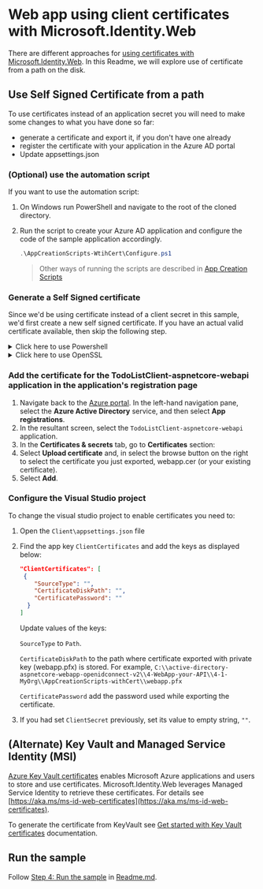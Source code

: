 # Web app using client certificates with Microsoft.Identity.Web

There are different approaches for [using certificates with Microsoft.Identity.Web](https://github.com/AzureAD/microsoft-identity-web/wiki/Certificates). In this Readme, we will explore use of certificate from a path on the disk.

## Use Self Signed Certificate from a path

To use certificates instead of an application secret you will need to make some changes to what you have done so far:

- generate a certificate and export it, if you don't have one already
- register the certificate with your application in the Azure AD portal
- Update appsettings.json

### (Optional) use the automation script

If you want to use the automation script:

1. On Windows run PowerShell and navigate to the root of the cloned directory.
1. Run the script to create your Azure AD application and configure the code of the sample application accordingly.

   ```PowerShell
   .\AppCreationScripts-WtihCert\Configure.ps1
   ```

   > Other ways of running the scripts are described in [App Creation Scripts](./AppCreationScripts-WithCert/AppCreationScripts.md)

### Generate a Self Signed certificate

Since we'd be using certificate instead of a client secret in this sample, we'd first create a new self signed certificate. If you have an actual valid certificate available, then skip the following step.

<details>
<summary>Click here to use Powershell</summary>

To generate a new self-signed certificate, we will use the [New-SelfSignedCertificate](https://docs.microsoft.com/powershell/module/pkiclient/new-selfsignedcertificate) Powershell command.

1. Open PowerShell and run `New-SelfSignedCertificate` command with the following parameters to create a new self-signed certificate that will be stored in the **current user** certificate store on your computer:

```PowerShell
$cert=New-SelfSignedCertificate -Subject "/CN=webapp" -CertStoreLocation "Cert:\CurrentUser\My"  -KeyExportPolicy Exportable -KeySpec Signature
```

1. Export this certificate using the "Manage User Certificate" MMC snap-in accessible from the Windows Control Panel. You can also add other options to generate the certificate in a different store such as the **Computer** or **service** store (See [How to: View Certificates with the MMC Snap-in](https://docs.microsoft.com/dotnet/framework/wcf/feature-details/how-to-view-certificates-with-the-mmc-snap-in)) for more details.

Export one with private key as webapp.pfx and another as webapp.cer without private key.
</details>

<details>
<summary>Click here to use OpenSSL</summary>

Type the following in a terminal.

```PowerShell
openssl req -x509 -newkey rsa:4096 -sha256 -days 365 -keyout webapp.key -out webapp.cer -nodes -batch

Generating a RSA private key
...........................................................................................................................................................................................................................................................++++
......................................................................................................++++
writing new private key to 'webapp.key'
----- 
```

Generate the webapp.pfx certificate with below command:

```console
openssl pkcs12 -export -out webapp.pfx -inkey webapp.key -in webapp.cer
```

Enter an export password when prompted and make a note of it.

The following files should be generated: `webapp.key`, `webapp.cer` and `webapp.pfx`.
</details>

### Add the certificate for the TodoListClient-aspnetcore-webapi application in the application's registration page

1. Navigate back to the [Azure portal](https://portal.azure.com).
In the left-hand navigation pane, select the **Azure Active Directory** service, and then select **App registrations**.
1. In the resultant screen, select the `TodoListClient-aspnetcore-webapi` application.
1. In the **Certificates & secrets** tab, go to **Certificates** section:
1. Select **Upload certificate** and, in select the browse button on the right to select the certificate you just exported, webapp.cer (or your existing certificate).
1. Select **Add**.

### Configure the Visual Studio project

To change the visual studio project to enable certificates you need to:

1. Open the `Client\appsettings.json` file
1. Find the app key `ClientCertificates` and add the keys as displayed below:

    ```json
    "ClientCertificates": [
     {
        "SourceType": "",
        "CertificateDiskPath": "",
        "CertificatePassword": ""
      }
    ]
    ```

    Update values of the keys:

    `SourceType` to `Path`.

    `CertificateDiskPath` to the path where certificate exported with private key (webapp.pfx) is stored. For example, `C:\\active-directory-aspnetcore-webapp-openidconnect-v2\\4-WebApp-your-API\\4-1-MyOrg\\AppCreationScripts-withCert\\webapp.pfx`

    `CertificatePassword` add the password used while exporting the certificate.
1. If you had set `ClientSecret` previously, set its value to empty string, `""`.

## (Alternate) Key Vault and Managed Service Identity (MSI)

[Azure Key Vault certificates](https://docs.microsoft.com/azure/key-vault/certificates/) enables Microsoft Azure applications and users to store and use certificates. Microsoft.Identity.Web leverages Managed Service Identity to retrieve these certificates. For details see [https://aka.ms/ms-id-web-certificates](https://aka.ms/ms-id-web-certificates).

To generate the certificate from KeyVault see [Get started with Key Vault certificates](https://docs.microsoft.com/azure/key-vault/certificates/certificate-scenarios) documentation.

## Run the sample

Follow [Step 4: Run the sample](Readme.md#step-4-run-the-sample) in [Readme.md](Readme.md).
